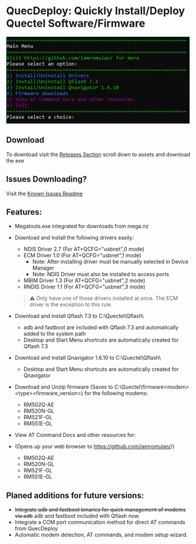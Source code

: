 # QuecDeploy: Quickly Install/Deploy Quectel Software/Firmware
![Screenshot 2024-07-31 130755](./images/quecdeploy_main_menu.png)

## Download

To download visit the [Releases Section](https://github.com/iamromulan/QuecDeploy/releases) scroll down to assets and download the exe
## Issues Downloading?

Visit the [Known Issues Readme](./ISSUES.md)
## Features: 
- Megatools.exe integrated for downloads from mega.nz
- Download and install the following drivers easily:
     - NDIS Driver 2.7 (For AT+QCFG="usbnet",0 mode)
     - ECM Driver 1.0 (For AT+QCFG="usbnet",1 mode)
          - Note: After installing driver must be manually selected in Device Manager
          - Note: NDIS Driver must also be installed to access ports
     - MBIM Driver 1.3 (For AT+QCFG="usbnet",2 mode)
     - RNDIS Driver 1.1 (For AT+QCFG="usbnet",3 mode)
    > :warning: Only have one of these drivers installed at once. The ECM driver is the exception to this rule.

- Download and install Qflash 7.3 to C:\Quectel\Qflash\
    - adb and fastboot are included with Qflash 7.3 and automatically added to the system path
    - Desktop and Start Menu shortcuts are automatically created for Qflash 7.3
 
- Download and install Qnavigator 1.6.10 to C:\Quectel\Qflash\
    - Desktop and Start Menu shortcuts are automatically created for Qnavigator

- Download and Unzip firmware (Saves to C:\Quectel\firmware\<modem>\<type>\<firmware_version>\) for the following modems:
     - RM502Q-AE
     - RM520N-GL
     - RM521F-GL
     - RM551E-GL

- View AT Command Docs and other resources for: 
- (Opens up your web browser to https://github.com/iamromulan/<modem>/)
     - RM502Q-AE
     - RM520N-GL
     - RM521F-GL
     - RM551E-GL
 ## Planed additions for future versions:

- ~~Integrate adb and fastboot binaries for quick management of modems via adb~~ adb and fastboot included with Qflash now.
- Integrate a COM port communication method for direct AT commands from QuecDeploy
- Automatic modem detection, AT commands, and modem setup wizard.
